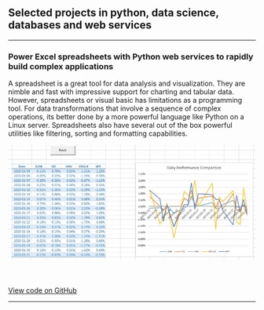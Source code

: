## Selected projects in python, data science, databases and web services 

---

### Power Excel spreadsheets with Python web services to rapidly build complex applications  
A spreadsheet is a great tool for data analysis and visualization. They are nimble and fast with impressive support for charting and tabular data. However, spreadsheets or visual basic has limitations as a programming tool. For data transformations that involve a sequence of complex operations, its better done by a more powerful language like Python on a Linux server. Spreadsheets also have several out of the box powerful utilities like filtering, sorting and formatting capabilities.

<img src="images/excel_ws_demo1.jpg?raw=true"/>  
<br>
<br>
<a href="#"><img src="https://img.shields.io/badge/Python-white?logo=Python" alt="" /></a>
<a href="#"><img src="https://img.shields.io/badge/FastAPI-white?logo=fastapi" alt="" /></a>
<a href="#"><img src="https://img.shields.io/badge/MySQL-white?logo=mysql" alt="" /></a>  
<br>  
<br>  
<a href="https://github.com/dibs3741/excel-demo-ws">View code on GitHub</a>  

---

